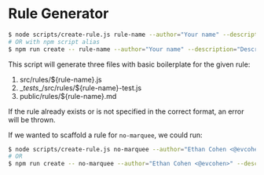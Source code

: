 # Rule Generator

```bash
$ node scripts/create-rule.js rule-name --author="Your name" --description="Description of the rule"
# OR with npm script alias
$ npm run create -- rule-name --author="Your name" --description="Description of rule"
```

This script will generate three files with basic boilerplate for the given rule:
1. src/rules/${rule-name}.js
2. \__tests__/src/rules/${rule-name}-test.js
3. public/rules/${rule-name}.md

If the rule already exists or is not specified in the correct format, an error will be thrown.

If we wanted to scaffold a rule for `no-marquee`, we could run:
```bash
$ node scripts/create-rule.js no-marquee --author="Ethan Cohen <@evcohen>" --description="Enforce <marquee> elements are not used."
# OR
$ npm run create -- no-marquee --author="Ethan Cohen <@evcohen>" --description="Enforce <marquee> elements are not used."
```
